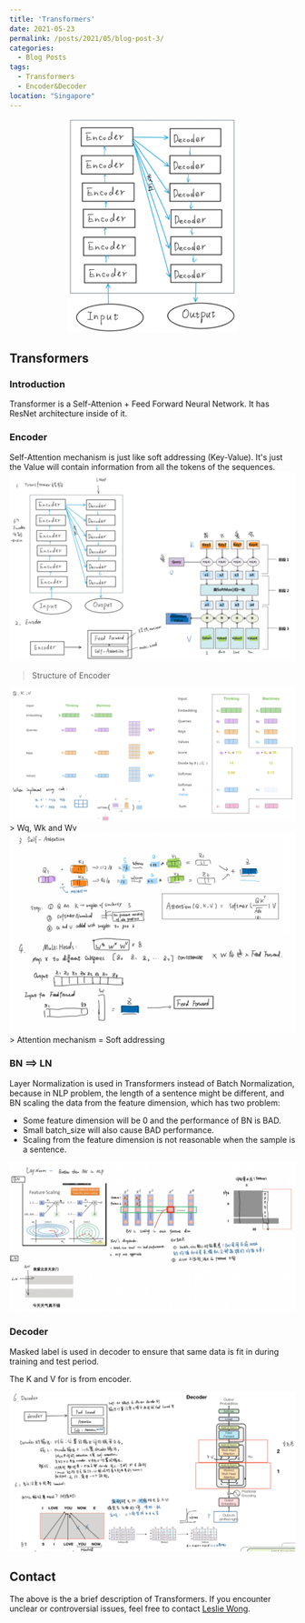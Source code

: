 ```yaml
---
title: 'Transformers'
date: 2021-05-23
permalink: /posts/2021/05/blog-post-3/
categories:
  - Blog Posts
tags:
  - Transformers
  - Encoder&Decoder
location: "Singapore"
---
```

<div align = 'center'>
<img src='/images/transformer.png' width = "300" >
</div>


## Transformers

### Introduction

Transformer is a Self-Attenion + Feed Forward Neural Network. It has ResNet architecture inside of it. 

### Encoder 
Self-Attention mechanism is just like soft addressing (Key-Value). It's just the Value will contain information from all the tokens of the sequences.
<img src='/images/transformer_acti.png'>  
> Structure of Encoder 


<img src='/images/transQKV.png'>  
> Wq, Wk and Wv

<img src='/images/transMuti.png'>  
> Attention mechanism = Soft addressing  

### BN ==> LN

Layer Normalization is used in Transformers instead of Batch Normalization, because in NLP problem, the length of a sentence might be different, and BN scaling the data from the feature dimension, which has two problem:

- Some feature dimension will be 0 and the performance of BN is BAD.
- Small batch_size will also cause BAD performance.
- Scaling from the feature dimension is not reasonable when the sample is a sentence.

<img src='/images/transLN.png'>  

### Decoder

Masked label is used in decoder to ensure that same data is fit in during training and test period.

The K and V for is from encoder.

<img src='/images/transDecoder.png'>  






## Contact
The above is the a brief description of Transformers. If you encounter unclear or controversial issues, feel free to contact [Leslie Wong](yushuowang@outlook.com).